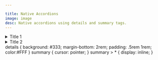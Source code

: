 ```yaml
---

title: Native Accordions
image: image
desc: Native accordions using details and summary tags.
---
```



<html-code>
    <details>  
        <summary>Title 1</summary> 
        Lorem ipsum dolor sit amet, consectetur adipiscing elit, sed do eiusmod tempor incididunt ut labore et dolore magna aliqua.
    </details> 
     <details>  
        <summary>Title 2</summary> 
        Lorem ipsum dolor sit amet, consectetur adipiscing elit, sed do eiusmod tempor incididunt ut labore et dolore magna aliqua.
    </details> 
</html-code>

<css-code>
details {
  background: #333; 
  margin-bottom: 2rem;
  padding: .5rem 1rem;
  color:#FFF
}
summary {
  cursor: pointer;
}
summary > * {
  display: inline;
}
</css-code>


